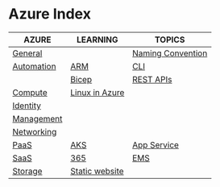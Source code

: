 # Azure Index

|AZURE|LEARNING|TOPICS|
|---|---|---|
|[General](cloud/azure/azure-general)||[Naming Convention](cloud/azure/azure-general#naming-convention)||
|[Automation](cloud/azure/azure-automation)|[ARM](cloud/azure/azure-automation#arm)|[CLI](cloud/azure/azure-automation#azure-cli)|
||[Bicep](cloud/azure/azure-automation#bicep)|[REST APIs](cloud/azure/azure-automation#azure-rest-apis)|
|[Compute](cloud/azure/azure-compute)|[Linux in Azure](cloud/azure/azure-compute#linux-in-azure)||
|[Identity](cloud/azure/azure-identity)|||
|[Management](cloud/azure/azure-management)|||
|[Networking](cloud/azure/azure-networking)|||
|[PaaS](cloud/azure/azure-paas)|[AKS](cloud/azure/azure-paas#aks)|[App Service](cloud/azure/azure-paas#app-service)|
|[SaaS](cloud/azure/azure-saas)|[365](cloud/azure/azure-saas#microsoft-365-and-office-365)|[EMS](cloud/azure/azure-saas#enterprise-mobility-security)|
|[Storage](cloud/azure/azure-storage)|[Static website](cloud/azure/azure-storage#static-website-hosting-in-azure-storage)||
